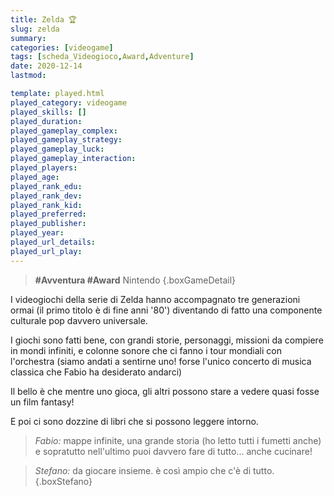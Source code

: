 ```yaml
---
title: Zelda 🏆
slug: zelda
summary: 
categories: [videogame]
tags: [scheda_Videogioco,Award,Adventure]
date: 2020-12-14
lastmod: 

template: played.html
played_category: videogame
played_skills: []
played_duration: 
played_gameplay_complex: 
played_gameplay_strategy: 
played_gameplay_luck: 
played_gameplay_interaction: 
played_players: 
played_age: 
played_rank_edu: 
played_rank_dev: 
played_rank_kid: 
played_preferred: 
played_publisher: 
played_year: 
played_url_details: 
played_url_play: 
---
```


> **#Avventura #Award** 
> Nintendo
{.boxGameDetail}

I videogiochi della serie di Zelda hanno accompagnato tre generazioni ormai (il primo titolo è di fine anni '80') diventando di fatto una componente culturale pop davvero universale.

I giochi sono fatti bene, con grandi storie, personaggi, missioni da compiere in mondi infiniti, e colonne sonore che ci fanno i tour mondiali con l'orchestra (siamo andati a sentirne uno! forse l'unico concerto di musica classica che Fabio ha desiderato andarci)

Il bello è che mentre uno gioca, gli altri possono stare a vedere quasi fosse un film fantasy!

E poi ci sono dozzine di libri che si possono leggere intorno.

> *Fabio:*
> mappe infinite, una grande storia (ho letto tutti i fumetti anche) e sopratutto nell'ultimo puoi davvero fare di tutto... anche cucinare! 

> *Stefano:* da giocare insieme. è così ampio che c'è di tutto.
{.boxStefano}
